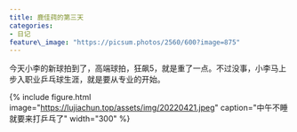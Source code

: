 ```yaml
---
title: 鹿佳莼的第三天
categories:
- 日记
feature\_image: "https://picsum.photos/2560/600?image=875"
---
```


今天小李的新球拍到了，高端球拍，狂飙5，就是重了一点。不过没事，小李马上步入职业乒乓球生涯，就是要从专业的开始。

{% include figure.html image="https://lujiachun.top/assets/img/20220421.jpeg" caption="中午不睡就要来打乒乓了" width="300" %}